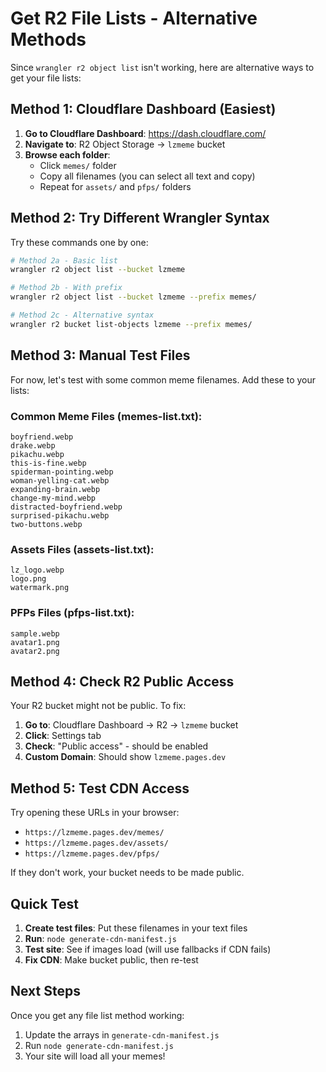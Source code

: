 # Get R2 File Lists - Alternative Methods

Since `wrangler r2 object list` isn't working, here are alternative ways to get your file lists:

## Method 1: Cloudflare Dashboard (Easiest)

1. **Go to Cloudflare Dashboard**: https://dash.cloudflare.com/
2. **Navigate to**: R2 Object Storage → `lzmeme` bucket
3. **Browse each folder**:
   - Click `memes/` folder
   - Copy all filenames (you can select all text and copy)
   - Repeat for `assets/` and `pfps/` folders

## Method 2: Try Different Wrangler Syntax

Try these commands one by one:

```bash
# Method 2a - Basic list
wrangler r2 object list --bucket lzmeme

# Method 2b - With prefix  
wrangler r2 object list --bucket lzmeme --prefix memes/

# Method 2c - Alternative syntax
wrangler r2 bucket list-objects lzmeme --prefix memes/
```

## Method 3: Manual Test Files

For now, let's test with some common meme filenames. Add these to your lists:

### Common Meme Files (memes-list.txt):
```
boyfriend.webp
drake.webp
pikachu.webp
this-is-fine.webp
spiderman-pointing.webp
woman-yelling-cat.webp
expanding-brain.webp
change-my-mind.webp
distracted-boyfriend.webp
surprised-pikachu.webp
two-buttons.webp
```

### Assets Files (assets-list.txt):
```
lz_logo.webp
logo.png
watermark.png
```

### PFPs Files (pfps-list.txt):
```
sample.webp
avatar1.png
avatar2.png
```

## Method 4: Check R2 Public Access

Your R2 bucket might not be public. To fix:

1. **Go to**: Cloudflare Dashboard → R2 → `lzmeme` bucket
2. **Click**: Settings tab
3. **Check**: "Public access" - should be enabled
4. **Custom Domain**: Should show `lzmeme.pages.dev`

## Method 5: Test CDN Access

Try opening these URLs in your browser:
- `https://lzmeme.pages.dev/memes/`
- `https://lzmeme.pages.dev/assets/`
- `https://lzmeme.pages.dev/pfps/`

If they don't work, your bucket needs to be made public.

## Quick Test

1. **Create test files**: Put these filenames in your text files
2. **Run**: `node generate-cdn-manifest.js`
3. **Test site**: See if images load (will use fallbacks if CDN fails)
4. **Fix CDN**: Make bucket public, then re-test

## Next Steps

Once you get any file list method working:
1. Update the arrays in `generate-cdn-manifest.js`
2. Run `node generate-cdn-manifest.js`  
3. Your site will load all your memes! 